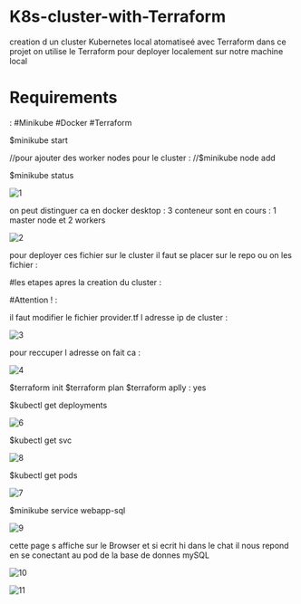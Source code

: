 # K8s-cluster-with-Terraform
creation d un cluster Kubernetes local atomatiseé avec Terraform
dans ce projet on utilise le Terraform pour deployer localement sur notre machine local 

<h1>Requirements</h1> : 
#Minikube #Docker #Terraform 


$minikube start 

//pour ajouter des worker nodes pour le cluster : 
//$minikube node add 

$minikube status

![1](https://user-images.githubusercontent.com/124509691/235356577-0a9f297e-b85f-46a1-9ae1-cbaa0704e1b4.PNG)


on peut distinguer ca en docker desktop : 3 conteneur sont en cours : 1 master node et 2 workers 

![2](https://user-images.githubusercontent.com/124509691/235356664-4bf90eef-51ef-431d-8b30-a061e569ce4d.PNG)


pour deployer ces fichier sur le cluster il faut se placer sur le repo ou on les fichier :

#les etapes apres la creation du cluster  : 

#Attention ! :

il faut modifier le fichier provider.tf l adresse ip de cluster :

![3](https://user-images.githubusercontent.com/124509691/235356846-47dbcf51-560f-4234-8749-b41ac6f7df83.PNG)


pour reccuper l adresse on fait ca : 

![4](https://user-images.githubusercontent.com/124509691/235356830-257fb947-2f52-4ff1-943c-2dc43462306e.PNG)




$terraform init 
$terraform plan 
$terraform aplly : yes 


$kubectl get deployments

![6](https://user-images.githubusercontent.com/124509691/235357023-3e38cef4-ac5b-4ab8-9dfe-99aa57faddbc.PNG)



$kubectl get svc 

![8](https://user-images.githubusercontent.com/124509691/235357040-e30562b5-b1af-4792-b042-f0f78a38845d.PNG)


$kubectl get pods

![7](https://user-images.githubusercontent.com/124509691/235357055-0664b5fb-81aa-4913-970b-4dd5546f84ef.PNG)


$minikube service webapp-sql

![9](https://user-images.githubusercontent.com/124509691/235357080-237a4ef3-4c74-4b8f-9f9e-94ca0a9ca4e0.PNG)


cette page s affiche sur le Browser et si ecrit hi dans le chat il nous repond  en se conectant au pod de la base de donnes mySQL

![10](https://user-images.githubusercontent.com/124509691/235357153-fd9088a1-781e-4967-83e1-514ef6c4fbb9.PNG)


![11](https://user-images.githubusercontent.com/124509691/235357162-08174b91-d213-4fbd-8aa4-b181500a7f9f.PNG)





